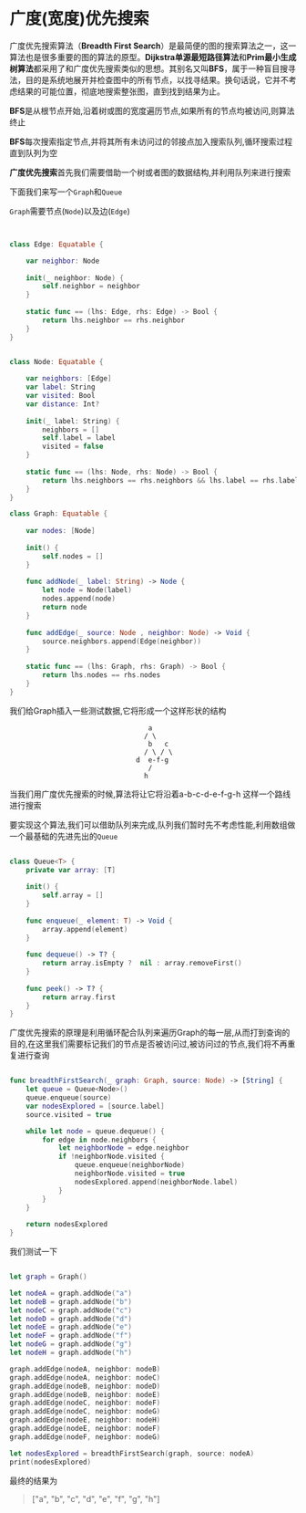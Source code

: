 # 广度(宽度)优先搜索

广度优先搜索算法（**Breadth First Search**）是最简便的图的搜索算法之一，这一算法也是很多重要的图的算法的原型。**Dijkstra单源最短路径算法**和**Prim最小生成树算法**都采用了和广度优先搜索类似的思想。其别名又叫**BFS**，属于一种盲目搜寻法，目的是系统地展开并检查图中的所有节点，以找寻结果。换句话说，它并不考虑结果的可能位置，彻底地搜索整张图，直到找到结果为止。

**BFS**是从根节点开始,沿着树或图的宽度遍历节点,如果所有的节点均被访问,则算法终止

**BFS**每次搜索指定节点,并将其所有未访问过的邻接点加入搜索队列,循环搜索过程直到队列为空

**广度优先搜索**首先我们需要借助一个树或者图的数据结构,并利用队列来进行搜索

下面我们来写一个`Graph`和`Queue`

`Graph`需要节点(`Node`)以及边(`Edge`)

```swift


class Edge: Equatable {

    var neighbor: Node
    
    init(_ neighbor: Node) {
        self.neighbor = neighbor
    }
    
    static func == (lhs: Edge, rhs: Edge) -> Bool {
        return lhs.neighbor == rhs.neighbor
    }
}


class Node: Equatable {
    
    var neighbors: [Edge]
    var label: String
    var visited: Bool
    var distance: Int?
    
    init(_ label: String) {
        neighbors = []
        self.label = label
        visited = false
    }
    
    static func == (lhs: Node, rhs: Node) -> Bool {
        return lhs.neighbors == rhs.neighbors && lhs.label == rhs.label
    }
}

class Graph: Equatable {
    
    var nodes: [Node]
    
    init() {
        self.nodes = []
    }
    
    func addNode(_ label: String) -> Node {
        let node = Node(label)
        nodes.append(node)
        return node
    }
    
    func addEdge(_ source: Node , neighbor: Node) -> Void {
        source.neighbors.append(Edge(neighbor))
    }
    
    static func == (lhs: Graph, rhs: Graph) -> Bool {
        return lhs.nodes == rhs.nodes
    }
}

```

我们给Graph插入一些测试数据,它将形成一个这样形状的结构

```
							      a
							     / \
								  b   c
							  	 / \ / \ 
							   d  e-f-g
							      / 
							     h

```

当我们用广度优先搜索的时候,算法将让它将沿着a-b-c-d-e-f-g-h 这样一个路线进行搜索

要实现这个算法,我们可以借助队列来完成,队列我们暂时先不考虑性能,利用数组做一个最基础的先进先出的`Queue`

```swift

class Queue<T> {
    private var array: [T]
    
    init() {
        self.array = []
    }
    
    func enqueue(_ element: T) -> Void {
        array.append(element)
    }
    
    func dequeue() -> T? {
        return array.isEmpty ?  nil : array.removeFirst()
    }
    
    func peek() -> T? {
        return array.first
    }
}

```

广度优先搜索的原理是利用循环配合队列来遍历Graph的每一层,从而打到查询的目的,在这里我们需要标记我们的节点是否被访问过,被访问过的节点,我们将不再重复进行查询

```swift

func breadthFirstSearch(_ graph: Graph, source: Node) -> [String] {
    let queue = Queue<Node>()
    queue.enqueue(source)
    var nodesExplored = [source.label]
    source.visited = true

    while let node = queue.dequeue() {
        for edge in node.neighbors {
            let neighborNode = edge.neighbor
            if !neighborNode.visited {
                queue.enqueue(neighborNode)
                neighborNode.visited = true
                nodesExplored.append(neighborNode.label)
            }
        }
    }
    
    return nodesExplored
}

```

我们测试一下

```swift	

let graph = Graph()

let nodeA = graph.addNode("a")
let nodeB = graph.addNode("b")
let nodeC = graph.addNode("c")
let nodeD = graph.addNode("d")
let nodeE = graph.addNode("e")
let nodeF = graph.addNode("f")
let nodeG = graph.addNode("g")
let nodeH = graph.addNode("h")

graph.addEdge(nodeA, neighbor: nodeB)
graph.addEdge(nodeA, neighbor: nodeC)
graph.addEdge(nodeB, neighbor: nodeD)
graph.addEdge(nodeB, neighbor: nodeE)
graph.addEdge(nodeC, neighbor: nodeF)
graph.addEdge(nodeC, neighbor: nodeG)
graph.addEdge(nodeE, neighbor: nodeH)
graph.addEdge(nodeE, neighbor: nodeF)
graph.addEdge(nodeF, neighbor: nodeG)

let nodesExplored = breadthFirstSearch(graph, source: nodeA)
print(nodesExplored)

```

最终的结果为

>["a", "b", "c", "d", "e", "f", "g", "h"]


